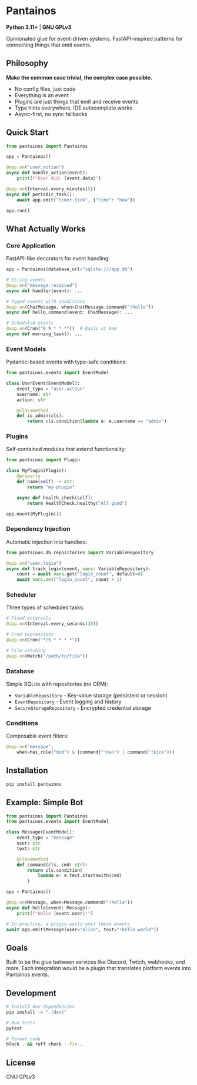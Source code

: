 # Pantainos

**Python 3.11+** | **GNU GPLv3**

Opinionated glue for event-driven systems. FastAPI-inspired patterns for connecting things that emit events.

## Philosophy

**Make the common case trivial, the complex case possible.**

- No config files, just code
- Everything is an event
- Plugins are just things that emit and receive events
- Type hints everywhere, IDE autocomplete works
- Async-first, no sync fallbacks

## Quick Start

```python
from pantainos import Pantainos

app = Pantainos()

@app.on("user.action")
async def handle_action(event):
    print(f"User did: {event.data}")

@app.on(Interval.every_minutes(5))
async def periodic_task():
    await app.emit("timer.tick", {"time": "now"})

app.run()
```

## What Actually Works

### Core Application
FastAPI-like decorators for event handling:
```python
app = Pantainos(database_url="sqlite:///app.db")

# String events
@app.on("message.received")
async def handler(event): ...

# Typed events with conditions
@app.on(ChatMessage, when=ChatMessage.command("!hello"))
async def hello_command(event: ChatMessage): ...

# Scheduled events
@app.on(Cron("0 9 * * *"))  # Daily at 9am
async def morning_task(): ...
```

### Event Models
Pydantic-based events with type-safe conditions:
```python
from pantainos.events import EventModel

class UserEvent(EventModel):
    event_type = "user.action"
    username: str
    action: str

    @classmethod
    def is_admin(cls):
        return cls.condition(lambda e: e.username == "admin")
```

### Plugins
Self-contained modules that extend functionality:
```python
from pantainos import Plugin

class MyPlugin(Plugin):
    @property
    def name(self) -> str:
        return "my-plugin"

    async def health_check(self):
        return HealthCheck.healthy("All good")

app.mount(MyPlugin())
```

### Dependency Injection
Automatic injection into handlers:
```python
from pantainos.db.repositories import VariableRepository

@app.on("user.login")
async def track_login(event, vars: VariableRepository):
    count = await vars.get("login_count", default=0)
    await vars.set("login_count", count + 1)
```

### Scheduler
Three types of scheduled tasks:
```python
# Fixed intervals
@app.on(Interval.every_seconds(30))

# Cron expressions
@app.on(Cron("*/5 * * * *"))

# File watching
@app.on(Watch("/path/to/file"))
```

### Database
Simple SQLite with repositories (no ORM):
- `VariableRepository` - Key-value storage (persistent or session)
- `EventRepository` - Event logging and history
- `SecureStorageRepository` - Encrypted credential storage

### Conditions
Composable event filters:
```python
@app.on("message",
    when=has_role("mod") & (command("!ban") | command("!kick")))
```

## Installation

```bash
pip install pantainos
```

## Example: Simple Bot

```python
from pantainos import Pantainos
from pantainos.events import EventModel

class Message(EventModel):
    event_type = "message"
    user: str
    text: str

    @classmethod
    def command(cls, cmd: str):
        return cls.condition(
            lambda e: e.text.startswith(cmd)
        )

app = Pantainos()

@app.on(Message, when=Message.command("!hello"))
async def hello(event: Message):
    print(f"Hello {event.user}!")

# In practice, a plugin would emit these events
await app.emit(Message(user="alice", text="!hello world"))
```

## Goals

Built to be the glue between services like Discord, Twitch, webhooks, and more. Each integration would be a plugin that translates platform events into Pantainos events.

## Development

```bash
# Install dev dependencies
pip install -e ".[dev]"

# Run tests
pytest

# Format code
black . && ruff check --fix .
```

## License

GNU GPLv3
